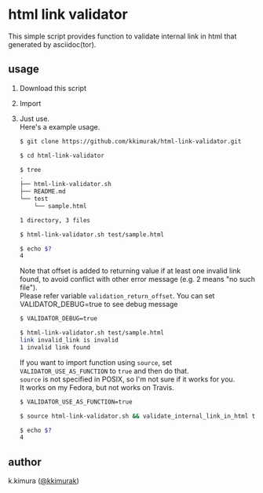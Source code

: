 # html link validator

This simple script provides function to validate internal link in html that generated by asciidoc(tor).  

## usage

1. Download this script
1. Import
1. Just use.  
    Here's a example usage.

    ```sh
    $ git clone https://github.com/kkimurak/html-link-validator.git

    $ cd html-link-validator

    $ tree
    .
    ├── html-link-validator.sh
    ├── README.md
    └── test
        └── sample.html

    1 directory, 3 files

    $ html-link-validator.sh test/sample.html

    $ echo $?
    4
    ```

    Note that offset is added to returning value if at least one invalid link found, to avoid conflict with other error message (e.g. 2 means "no such file").  
    Please refer variable `validation_return_offset`.
    You can set VALIDATOR_DEBUG=true to see debug message  

    ```sh
    $ VALIDATOR_DEBUG=true

    $ html-link-validator.sh test/sample.html
    link invalid_link is invalid
    1 invalid link found
    ```

    If you want to import function using `source`, set `VALIDATOR_USE_AS_FUNCTION` to `true` and then do that.  
    `source` is not specified in POSIX, so I'm not sure if it works for you.  
    It works on my Fedora, but not works on Travis.

    ```sh
    $ VALIDATOR_USE_AS_FUNCTION=true

    $ source html-link-validator.sh && validate_internal_link_in_html test/sample.html

    $ echo $?
    4
    ```

## author

k.kimura ([@kkimurak](https://github.com/kkimurak))
